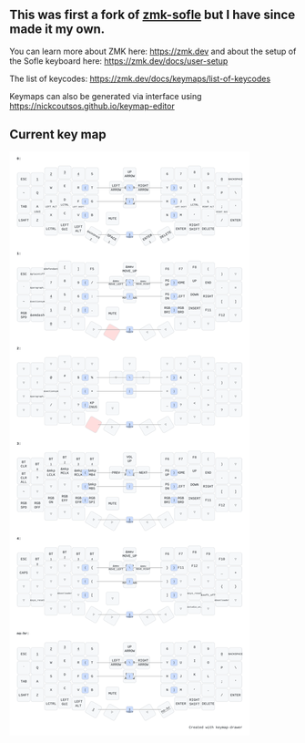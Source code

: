 ## This was first a fork of [zmk-sofle](https://github.com/a741725193/zmk-sofle) but I have since made it my own.

You can learn more about ZMK here: https://zmk.dev and about the setup of the Sofle keyboard here: https://zmk.dev/docs/user-setup

The list of keycodes: https://zmk.dev/docs/keymaps/list-of-keycodes

Keymaps can also be generated via interface using https://nickcoutsos.github.io/keymap-editor

## Current key map

<img src="keymap-drawer/sofle-law.svg">
